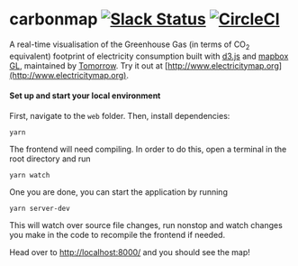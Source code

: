 # carbonmap [![Slack Status](http://slack.tmrow.co/badge.svg)](http://slack.tmrow.co) [![CircleCI](https://circleci.com/gh/corradio/carbonmap.svg?style=shield)](https://circleci.com/gh/corradio/carbonmap)
A real-time visualisation of the Greenhouse Gas (in terms of CO<sub>2</sub> equivalent) footprint of electricity consumption built with [d3.js](https://d3js.org/) and [mapbox GL](https://github.com/mapbox/mapbox-gl-js/), maintained by [Tomorrow](https://www.tmrow.com). Try it out at [http://www.electricitymap.org](http://www.electricitymap.org).


#### Set up and start your local environment
First, navigate to the `web` folder. Then, install dependencies:
```
yarn
```

The frontend will need compiling. In order to do this, open a terminal in the root directory and run
```
yarn watch
```
One you are done, you can start the application by running
```
yarn server-dev
```

This will watch over source file changes, run nonstop and watch changes you make in the code to recompile the frontend if needed.

Head over to [http://localhost:8000/](http://localhost:8000/) and you should see the map!
